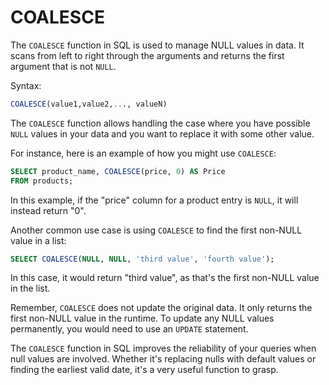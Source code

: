 # COALESCE

The `COALESCE` function in SQL is used to manage NULL values in data. It scans from left to right through the arguments and returns the first argument that is not `NULL`.

Syntax: 
```sql
COALESCE(value1,value2,..., valueN)
```
The `COALESCE` function allows handling the case where you have possible `NULL` values in your data and you want to replace it with some other value.

For instance, here is an example of how you might use `COALESCE`:

```sql
SELECT product_name, COALESCE(price, 0) AS Price 
FROM products;
```
In this example, if the "price" column for a product entry is `NULL`, it will instead return "0".

Another common use case is using `COALESCE` to find the first non-NULL value in a list:

```sql
SELECT COALESCE(NULL, NULL, 'third value', 'fourth value');
```
In this case, it would return "third value", as that's the first non-NULL value in the list.

Remember, `COALESCE` does not update the original data. It only returns the first non-NULL value in the runtime. To update any NULL values permanently, you would need to use an `UPDATE` statement. 

The `COALESCE` function in SQL improves the reliability of your queries when null values are involved. Whether it's replacing nulls with default values or finding the earliest valid date, it's a very useful function to grasp.